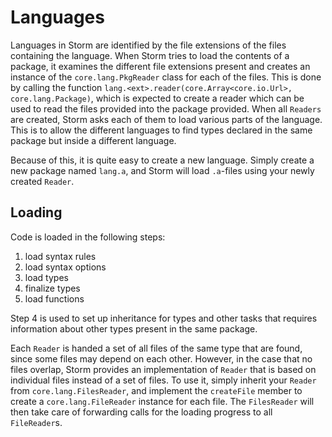 Languages
===========

Languages in Storm are identified by the file extensions of the files containing the language. When
Storm tries to load the contents of a package, it examines the different file extensions present and
creates an instance of the `core.lang.PkgReader` class for each of the files. This is done by
calling the function `lang.<ext>.reader(core.Array<core.io.Url>, core.lang.Package)`, which is
expected to create a reader which can be used to read the files provided into the package
provided. When all `Readers` are created, Storm asks each of them to load various parts of the
language. This is to allow the different languages to find types declared in the same package but
inside a different language.

Because of this, it is quite easy to create a new language. Simply create a new package named
`lang.a`, and Storm will load `.a`-files using your newly created `Reader`.

Loading
--------

Code is loaded in the following steps:

1. load syntax rules
2. load syntax options
3. load types
4. finalize types
5. load functions

Step 4 is used to set up inheritance for types and other tasks that requires information about other
types present in the same package.

Each `Reader` is handed a set of all files of the same type that are found, since some files may
depend on each other. However, in the case that no files overlap, Storm provides an implementation
of `Reader` that is based on individual files instead of a set of files. To use it, simply inherit
your `Reader` from `core.lang.FilesReader`, and implement the `createFile` member to create a
`core.lang.FileReader` instance for each file. The `FilesReader` will then take care of forwarding
calls for the loading progress to all `FileReader`s.